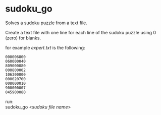 # sudoku_go
Solves a sudoku puzzle from a text file.

Create a text file with one line for each line of the sudoku puzzle
using 0 (zero) for blanks.

for example *expert.txt* is the following:
```
000006800
060000040
809000080
000800002
106300000
000020700
008000010
900000007
045900080
```
run:<br>
sudoku_go &lt;*sudoku file name*&gt;
